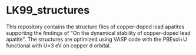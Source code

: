 # LK99_structures
This repository contains the structure files of copper-doped lead apatites supporting the findings of "On the dynamical stability of copper-doped lead apatite".
The structures are optimized using VASP code with the PBEsol+U functional with U=3 eV on copper d orbital.
